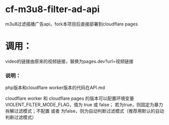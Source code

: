 # cf-m3u8-filter-ad-api
m3u8过滤插播广告api，fork本项目后直接部署到cloudflare pages

# 调用：
video的链接由原来的视频链接，替换为pages.dev?url=视频链接

### 说明：
php版本和cloudflare worker版本的代码在API.md

cloudflare worker 和 cloudflare pages 的版本可以配置环境变量 VIOLENT_FILTER_MODE_FLAG，值为 true 或 false；
若为true，则固定为暴力拆解过滤模式；不配置 或者 为false，则为自动判断过滤模式（推荐用默认的自动判断过滤模式）
